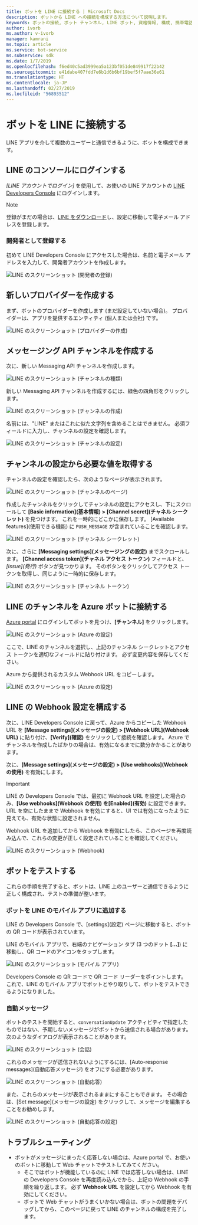 ```yaml
---
title: ボットを LINE に接続する | Microsoft Docs
description: ボットから LINE への接続を構成する方法について説明します。
keywords: ボットの接続, ボット チャンネル, LINE ボット, 資格情報, 構成, 携帯電話
author: ivorb
ms.author: v-ivorb
manager: kamrani
ms.topic: article
ms.service: bot-service
ms.subservice: sdk
ms.date: 1/7/2019
ms.openlocfilehash: f6ed40c5ad3999ea5a123bf051de849917f22b42
ms.sourcegitcommit: e41dabe407fdd7e6b1d6b6bf19bef5f7aae36e61
ms.translationtype: HT
ms.contentlocale: ja-JP
ms.lasthandoff: 02/27/2019
ms.locfileid: "56893512"
---
```

# <a name="connect-a-bot-to-line"></a>ボットを LINE に接続する

LINE アプリを介して複数のユーザーと通信できるように、ボットを構成できます。

## <a name="log-into-the-line-console"></a>LINE のコンソールにログインする

*[LINE アカウントでログイン]* を使用して、お使いの LINE アカウントの [LINE Developers Console](https://developers.line.biz/console/register/messaging-api/provider/) にログインします。 

> [!NOTE]
> 登録がまだの場合は、[LINE をダウンロード](https://line.me/)し、設定に移動して電子メール アドレスを登録します。

### <a name="register-as-a-developer"></a>開発者として登録する

初めて LINE Developers Console にアクセスした場合は、名前と電子メール アドレスを入力して、開発者アカウントを作成します。

![LINE のスクリーンショット (開発者の登録)](./media/channels/LINE-screenshot-1.png)

## <a name="create-a-new-provider"></a>新しいプロバイダーを作成する

まず、ボットのプロバイダーを作成します (まだ設定していない場合)。 プロバイダーは、アプリを提供するエンティティ (個人または会社) です。

![LINE のスクリーンショット (プロバイダーの作成)](./media/channels/LINE-screenshot-2.png)

## <a name="create-a-messaging-api-channel"></a>メッセージング API チャンネルを作成する

次に、新しい Messaging API チャンネルを作成します。 

![LINE のスクリーンショット (チャンネルの種類)](./media/channels/LINE-channel-type-selection.png)

新しい Messaging API チャンネルを作成するには、緑色の四角形をクリックします。

![LINE のスクリーンショット (チャンネルの作成)](./media/channels/LINE-create-channel.png)

名前には、"LINE" またはこれに似た文字列を含めることはできません。 必須フィールドに入力し、チャンネルの設定を確認します。

![LINE のスクリーンショット (チャンネルの設定)](./media/channels/LINE-screenshot-4.png)

## <a name="get-necessary-values-from-your-channel-settings"></a>チャンネルの設定から必要な値を取得する

チャンネルの設定を確認したら、次のようなページが表示されます。

![LINE のスクリーンショット (チャンネルのページ)](./media/channels/LINE-screenshot-5.png)

作成したチャンネルをクリックしてチャンネルの設定にアクセスし、下にスクロールして **[Basic information]\(基本情報\) > [Channel secret]\(チャネル シークレット\)** を見つけます。 これを一時的にどこかに保存します。 [Available features]\(使用できる機能\) に `PUSH_MESSAGE` が含まれていることを確認します。

![LINE のスクリーンショット (チャンネル シークレット)](./media/channels/LINE-screenshot-6.png)

次に、さらに **[Messaging settings]\(メッセージングの設定\)** までスクロールします。 **[Channel access token]\(チャネル アクセス トークン\)** フィールドと、*[issue]\(発行\)* ボタンが見つかります。 そのボタンをクリックしてアクセス トークンを取得し、同じように一時的に保存します。

![LINE のスクリーンショット (チャンネル トークン)](./media/channels/LINE-screenshot-8.png)

## <a name="connect-your-line-channel-to-your-azure-bot"></a>LINE のチャンネルを Azure ボットに接続する

[Azure portal](https://portal.azure.com/) にログインしてボットを見つけ、**[チャンネル]** をクリックします。 

![LINE のスクリーンショット (Azure の設定)](./media/channels/LINE-channel-setting-2.png)

ここで、LINE のチャンネルを選択し、上記のチャンネル シークレットとアクセス トークンを適切なフィールドに貼り付けます。 必ず変更内容を保存してください。

Azure から提供されるカスタム Webhook URL をコピーします。

![LINE のスクリーンショット (Azure の設定)](./media/channels/LINE-channel-setting-1.png)

## <a name="configure-line-webhook-settings"></a>LINE の Webhook 設定を構成する

次に、LINE Developers Console に戻って、Azure からコピーした Webhook URL を **[Message settings]\(メッセージの設定\) > [Webhook URL]\(Webhook URL\)** に貼り付け、**[Verify]\(確認\)** をクリックして接続を確認します。 Azure でチャンネルを作成したばかりの場合は、有効になるまでに数分かかることがあります。

次に、**[Message settings]\(メッセージの設定\) > [Use webhooks]\(Webhook の使用\)** を有効にします。

> [!IMPORTANT]
> LINE の Developers Console では、最初に Webhook URL を設定した場合のみ、**[Use webhooks]\(Webhook の使用\) を[Enabled]\(有効\)** に設定できます。 URL を空にしたままで Webhook を有効にすると、UI では有効になったように見えても、有効な状態に設定されません。

Webhook URL を追加してから Webhook を有効にしたら、このページを再度読み込んで、これらの変更が正しく設定されていることを確認してください。

![LINE のスクリーンショット (Webhook)](./media/channels/LINE-screenshot-9.png)

## <a name="test-your-bot"></a>ボットをテストする

これらの手順を完了すると、ボットは、LINE 上のユーザーと通信できるように正しく構成され、テストの準備が整います。

### <a name="add-your-bot-to-your-line-mobile-app"></a>ボットを LINE のモバイル アプリに追加する

LINE の Developers Console で、[settings]\(設定\) ページに移動すると、ボットの QR コードが表示されています。 

LINE のモバイル アプリで、右端のナビゲーション タブ (3 つのドット **[...]**) に移動し、QR コードのアイコンをタップします。 

![LINE のスクリーンショット (モバイル アプリ)](./media/channels/LINE-screenshot-12.jpg)

Developers Console の QR コードで QR コード リーダーをポイントします。 これで、LINE のモバイル アプリでボットとやり取りして、ボットをテストできるようになりました。

### <a name="automatic-messages"></a>自動メッセージ

ボットのテストを開始すると、`conversationUpdate` アクティビティで指定したものではない、予期しないメッセージがボットから送信される場合があります。  次のようなダイアログが表示されることがあります。

![LINE のスクリーンショット (会話)](./media/channels/LINE-screenshot-conversation.jpg)

これらのメッセージが送信されないようにするには、[Auto-response messages]\(自動応答メッセージ\) をオフにする必要があります。

![LINE のスクリーンショット (自動応答)](./media/channels/LINE-screenshot-10.png)

また、これらのメッセージが表示されるままにすることもできます。 その場合は、[Set message]\(メッセージの設定\) をクリックして、メッセージを編集することをお勧めします。

![LINE のスクリーンショット (自動応答の設定)](./media/channels/LINE-screenshot-11.png)

## <a name="troubleshooting"></a>トラブルシューティング

* ボットがメッセージにまったく応答しない場合は、Azure portal で、お使いのボットに移動して Web チャットでテストしてみてください。  
    * そこではボットが機能しているのに LINE では応答しない場合は、LINE の Developers Console を再度読み込んでから、上記の Webhook の手順を繰り返します。 必ず **Webhook URL** を設定してから Webhook を有効にしてください。
    * ボットで Web チャットがうまくいかない場合は、ボットの問題をデバッグしてから、このページに戻って LINE のチャンネルの構成を完了します。

